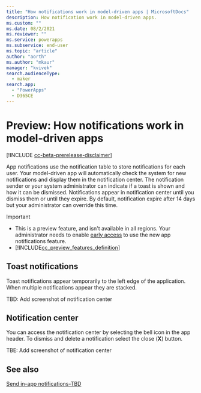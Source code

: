 ```yaml
---
title: "How notifications work in model-driven apps | MicrosoftDocs"
description: How notification work in model-driven apps.
ms.custom: ""
ms.date: 08/2/2021
ms.reviewer: ""
ms.service: powerapps
ms.subservice: end-user
ms.topic: "article"
author: "aorth"
ms.author: "mkaur"
manager: "kvivek"
search.audienceType: 
  - maker
search.app: 
  - "PowerApps"
  - D365CE
---
```


# Preview: How notifications work in model-driven apps 

[!INCLUDE [cc-beta-prerelease-disclaimer](../includes/cc-beta-prerelease-disclaimer.md)]

App notifications use the notification table to store notifications for each user. Your model-driven app will automatically check the system for new notifications and display them in the notification center. The notification sender or your system administrator can indicate if a toast is shown and how it can be dismissed. Notifications appear in notification center until you dismiss them or until they expire. By default, notification expire after 14 days but your administrator can override this time.

  > [!IMPORTANT]
  > - This is a preview feature, and isn't available in all regions. Your administrator needs to enable [early access](/power-platform/admin/opt-in-early-access-updates) to use the new app notifications feature.
  > - [!INCLUDE[cc_preview_features_definition](../includes/cc-preview-features-definition.md)]


## Toast notifications
Toast notifications appear temporarily to the left edge of the application. When multiple notifications appear they are stacked.

TBD: Add screenshot of notification center

## Notification center

You can access the notification center by selecting the bell icon in the app header. To dismiss and delete a notification select the close (**X**) button.

TBE: Add screenshot of notification center


## See also

[Send in-app notifications-TBD](../maker/model-driven-apps/send-in-app-notifications.md)
